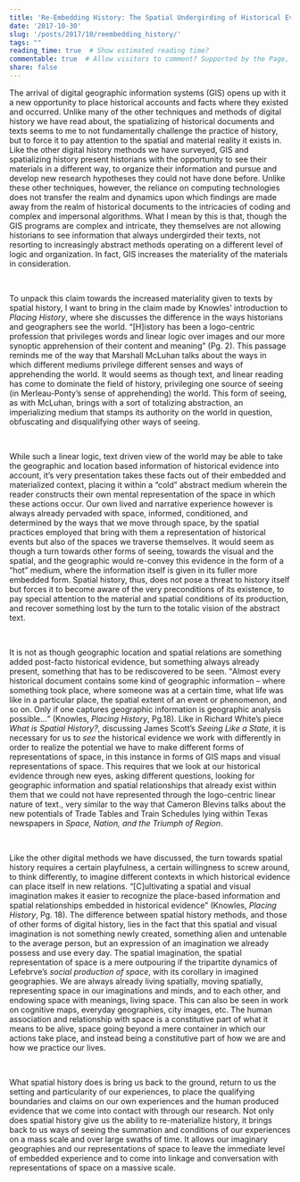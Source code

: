 ```yaml
---
title: 'Re-Embedding History: The Spatial Undergirding of Historical Evidence '
date: '2017-10-30'
slug: '/posts/2017/10/reembedding_history/'
tags: ""
reading_time: true  # Show estimated reading time?
commentable: true  # Allow visitors to comment? Supported by the Page, Post, and Docs content types.
share: false
---
```

<p>
The arrival of digital geographic information systems (GIS) opens up with it a new opportunity to place historical accounts and facts where they existed and occurred. Unlike many of the other techniques and methods of digital history we have read about, the spatializing of historical documents and texts seems to me to not fundamentally challenge the practice of history, but to force it to pay attention to the spatial and material reality it exists in. Like the other digital history methods we have surveyed, GIS and spatializing history present historians with the opportunity to see their materials in a different way, to organize their information and pursue and develop new research hypotheses they could not have done before. Unlike these other techniques, however, the reliance on computing technologies does not transfer the realm and dynamics upon which findings are made away from the realm of historical documents to the intricacies of coding and complex and impersonal algorithms. What I mean by this is that, though the GIS programs are complex and intricate, they themselves are not allowing historians to see information that always undergirded their texts, not resorting to increasingly abstract methods operating on a different level of logic and organization. In fact, GIS increases the materiality of the materials in consideration.
</p>
<br/>
<p>
To unpack this claim towards the increased materiality given to texts by spatial history, I want to bring in the claim made by Knowles’ introduction to <em>Placing History</em>, where she discusses the difference in the ways historians and geographers see the world. <q>[H]istory has been a logo-centric profession that privileges words and linear logic over images and our more synoptic apprehension of their content and meaning</q> (Pg. 2). This passage reminds me of the way that Marshall McLuhan talks about the ways in which different mediums privilege different senses and ways of apprehending the world. It would seems as though text, and linear reading has come to dominate the field of history, privileging one source of seeing (in Merleau-Ponty’s sense of apprehending) the world. This form of seeing, as with McLuhan, brings with a sort of totalizing abstraction, an imperializing medium that stamps its authority on the world in question, obfuscating and disqualifying other ways of seeing.
</p>
<br/>
<p>
While such a linear logic, text driven view of the world may be able to take the geographic and location based information of historical evidence into account, it’s very presentation takes these facts out of their embedded and materialized context, placing it within a “cold” abstract medium wherein the reader constructs their own mental representation of the space in which these actions occur. Our own lived and narrative experience however is always already pervaded with space, informed, conditioned, and determined by the ways that we move through space, by the spatial practices employed that bring with them a representation of historical events but also of the spaces we traverse themselves. It would seem as though a turn towards other forms of seeing, towards the visual and the spatial, and the geographic would re-convey this evidence in the form of a “hot” medium, where the information itself is given in its fuller more embedded form. Spatial history, thus, does not pose a threat to history itself but forces it to become aware of the very preconditions of its existence, to pay special attention to the material and spatial conditions of its production, and recover something lost by the turn to the totalic vision of the abstract text.
</p>
<br/>
<p>
It is not as though geographic location and spatial relations are something added post-facto historical evidence, but something always already present, something that has to be rediscovered to be seen. <q>Almost every historical document contains some kind of geographic information – where something took place, where someone was at a certain time, what life was like in a particular place, the spatial extent of an event or phenomenon, and so on. Only if one captures geographic information is geographic analysis possible…</q> (Knowles, <em>Placing History</em>, Pg.18). Like in Richard White’s piece <em>What is Spatial History?</em>, discussing James Scott’s <em>Seeing Like a State</em>, it is necessary for us to <em>see</em> the historical evidence we work with differently in order to realize the potential we have to make different forms of representations of space, in this instance in forms of GIS maps and visual representations of space. This requires that we look at our historical evidence through new eyes, asking different questions, looking for geographic information and spatial relationships that already exist within them that we could not have represented through the logo-centric linear nature of text., very similar to the way that Cameron Blevins talks about the new potentials of Trade Tables and Train Schedules lying within Texas newspapers in <em>Space, Nation, and the Triumph of Region</em>.
</p>
<br/>
<p>
Like the other digital methods we have discussed, the turn towards spatial history requires a certain playfulness, a certain willingness to screw around, to think differently, to imagine different contexts in which historical evidence can place itself in new relations. <q>[C]ultivating a spatial and visual imagination makes it easier to recognize the place-based information and spatial relationships embedded in historical evidence</q> (Knowles, <em>Placing History</em>, Pg. 18). The difference between spatial history methods, and those of other forms of digital history, lies in the fact that this spatial and visual imagination is not something newly created, something alien and untenable to the average person, but an expression of an imagination we already possess and use every day. The spatial imagination, the spatial representation of space is a mere outpouring if the tripartite dynamics of Lefebrve’s <em>social production of space</em>, with its corollary in imagined geographies. We are always already living spatially, moving spatially, representing space in our imaginations and minds, and to each other, and endowing space with meanings, living space. This can also be seen in work on cognitive maps, everyday geographies, city images, etc. The human association and relationship with space is a constitutive part of what it means to be alive, space going beyond a mere container in which our actions take place, and instead being a constitutive part of how we are and how we practice our lives.
</p>
<br/>
<p>
What spatial history does is bring us back to the ground, return to us the setting and particularity of our experiences, to place the qualifying boundaries and claims on our own experiences and the human produced evidence that we come into contact with through our research. Not only does spatial history give us the ability to re-materialize history, it brings back to us ways of seeing the summation and conditions of our experiences on a mass scale and over large swaths of time. It allows our imaginary geographies and our representations of space to leave the immediate level of embedded experience and to come into linkage and conversation with representations of space on a massive scale.
